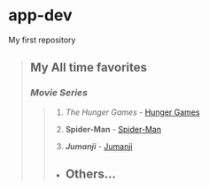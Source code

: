 # app-dev
My first repository
> ## **My All time favorites**
> ### *Movie Series*
>> 1. *The Hunger Games* - [Hunger Games](https://www.imdb.com/title/tt1392170/)
>>    
>> 2.  **Spider-Man** - [Spider-Man](https://www.imdb.com/title/tt10872600/)
>>    
>> 3.  ***Jumanji*** - [Jumanji](https://www.imdb.com/title/tt2283362/)
>>
>> - Others...
>>   ---

   

